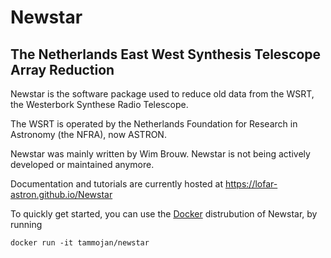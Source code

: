 # Newstar
## The Netherlands East West Synthesis Telescope Array Reduction

Newstar is the software package used to reduce old data from the WSRT, the Westerbork Synthese Radio Telescope.

The WSRT is operated by the Netherlands Foundation for Research in Astronomy (the NFRA), now ASTRON.

Newstar was mainly written by Wim Brouw. Newstar is not being actively developed or maintained anymore.

Documentation and tutorials are currently hosted at https://lofar-astron.github.io/Newstar

To quickly get started, you can use the [Docker](https://www.docker.com/) distrubution of Newstar, by running
```
docker run -it tammojan/newstar
```
